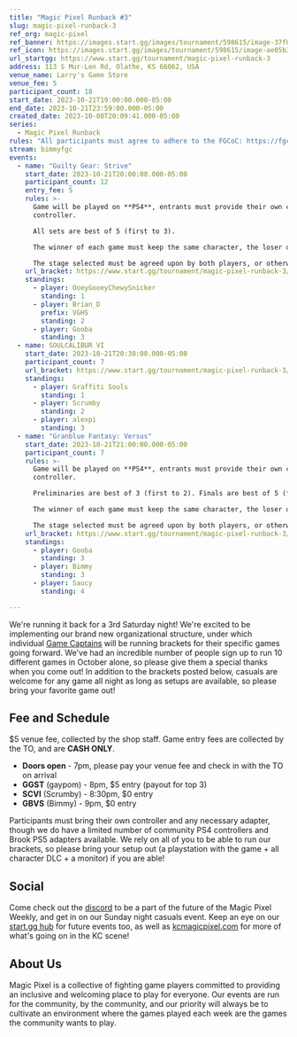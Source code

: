```yaml
---
title: "Magic Pixel Runback #3"
slug: magic-pixel-runback-3
ref_org: magic-pixel
ref_banner: https://images.start.gg/images/tournament/598615/image-37f00aecbcdbca6257f1745ee28ae52b.png?ehk=BOyQl4TPGGYk4DIiCXS3xMzPM5h6lqwdLjJFuZOsapA%3D&ehkOptimized=1p3KUx5eOHCbEDsUt01VECI%2BaIaIotNYOgYXCywJafc%3D
ref_icon: https://images.start.gg/images/tournament/598615/image-ae05b332bd789cbd82d5f17ef602b3e9.png?ehk=VvtlD7oUmGcfxG6nLSmLPJZjh8ygHcmxci53e%2Ft3X4Y%3D&ehkOptimized=b6vPGsG7BwV43nNMsEvD5UlWpi%2BVZC4zueLDqRJ%2FiLU%3D
url_startgg: https://www.start.gg/tournament/magic-pixel-runback-3
address: 113 S Mur-Len Rd, Olathe, KS 66062, USA
venue_name: Larry's Game Store
venue_fee: 5
participant_count: 18
start_date: 2023-10-21T19:00:00.000-05:00
end_date: 2023-10-21T23:59:00.000-05:00
created_date: 2023-10-08T20:09:41.000-05:00
series:
  - Magic Pixel Runback
rules: "All participants must agree to adhere to the FGCoC: https://fgcoc.com/"
stream: bimmyfgc
events:
  - name: "Guilty Gear: Strive"
    start_date: 2023-10-21T20:00:00.000-05:00
    participant_count: 12
    entry_fee: 5
    rules: >-
      Game will be played on **PS4**, entrants must provide their own compatible
      controller.  

      All sets are best of 5 (first to 3).  

      The winner of each game must keep the same character, the loser of that game may switch characters.  

      The stage selected must be agreed upon by both players, or otherwise selected at random.
    url_bracket: https://www.start.gg/tournament/magic-pixel-runback-3/events/strive/brackets/1485108/2242794
    standings:
      - player: OoeyGooeyChewySnicker
        standing: 1
      - player: Brian_D
        prefix: VGHS
        standing: 2
      - player: Gooba
        standing: 3
  - name: SOULCALIBUR VI
    start_date: 2023-10-21T20:30:00.000-05:00
    participant_count: 7
    url_bracket: https://www.start.gg/tournament/magic-pixel-runback-3/events/scvi-double-elimination/brackets/1485112/2242798
    standings:
      - player: Graffiti Souls
        standing: 1
      - player: Scrumby
        standing: 2
      - player: alexpi
        standing: 3
  - name: "Granblue Fantasy: Versus"
    start_date: 2023-10-21T21:00:00.000-05:00
    participant_count: 7
    rules: >-
      Game will be played on **PS4**, entrants must provide their own compatible
      controller.  

      Preliminaries are best of 3 (first to 2). Finals are best of 5 (first to 3).  

      The winner of each game must keep the same character, the loser of that game may switch characters.  

      The stage selected must be agreed upon by both players, or otherwise selected at random.
    url_bracket: https://www.start.gg/tournament/magic-pixel-runback-3/events/granblue-fantasy-versus/brackets/1485110/2242796
    standings:
      - player: Gooba
        standing: 3
      - player: Bimmy
        standing: 3
      - player: Saucy
        standing: 4

---
```


We're running it back for a 3rd Saturday night! We're excited to be implementing our brand new organizational structure, under which individual [Game Captains](https://docs.google.com/document/d/1wtEAvkOOeXrrJ6O-5C3Sem3D4pmhqPIl5g4WeeYQPBU/edit) will be running brackets for their specific games going forward. We've had an incredible number of people sign up to run 10 different games in October alone, so please give them a special thanks when you come out! In addition to the brackets posted below, casuals are welcome for any game all night as long as setups are available, so please bring your favorite game out!

## Fee and Schedule
$5 venue fee, collected by the shop staff. Game entry fees are collected by the TO, and are **CASH ONLY**.

- **Doors open** - 7pm, please pay your venue fee and check in with the TO on arrival
- **GGST** (gaypom) - 8pm, $5 entry (payout for top 3)
- **SCVI** (Scrumby) - 8:30pm, $0 entry
- **GBVS** (Bimmy) - 9pm, $0 entry

Participants must bring their own controller and any necessary adapter, though we do have a limited number of community PS4 controllers and Brook PS5 adapters available. We rely on all of you to be able to run our brackets, so please bring your setup out (a playstation with the game + all character DLC + a monitor) if you are able!  

## Social
Come check out the [discord](https://discord.gg/jkmn6CVrrQ) to be a part of the future of the Magic Pixel Weekly, and get in on our Sunday night casuals event. Keep an eye on our [start.gg hub](https://www.start.gg/hub/magic-pixel) for future events too, as well as [kcmagicpixel.com](https://kcmagicpixel.com) for more of what's going on in the KC scene!

## About Us

Magic Pixel is a collective of fighting game players committed to providing an inclusive and welcoming place to play for everyone. Our events are run for the community, by the community, and our priority will always be to cultivate an environment where the games played each week are the games the community wants to play.
  